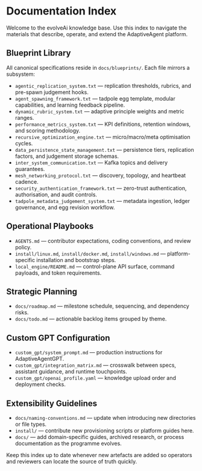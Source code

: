 # Documentation Index

Welcome to the evolveAi knowledge base. Use this index to navigate the materials that describe, operate, and extend the AdaptiveAgent platform.

## Blueprint Library
All canonical specifications reside in `docs/blueprints/`. Each file mirrors a subsystem:
- `agentic_replication_system.txt` — replication thresholds, rubrics, and pre-spawn judgement hooks.
- `agent_spawning_framework.txt` — tadpole egg template, modular capabilities, and learning feedback pipeline.
- `dynamic_rubric_system.txt` — adaptive principle weights and metric ranges.
- `performance_metrics_system.txt` — KPI definitions, retention windows, and scoring methodology.
- `recursive_optimization_engine.txt` — micro/macro/meta optimisation cycles.
- `data_persistence_state_management.txt` — persistence tiers, replication factors, and judgement storage schemas.
- `inter_system_communication.txt` — Kafka topics and delivery guarantees.
- `mesh_networking_protocol.txt` — discovery, topology, and heartbeat cadence.
- `security_authentication_framework.txt` — zero-trust authentication, authorisation, and audit controls.
- `tadpole_metadata_judgement_system.txt` — metadata ingestion, ledger governance, and egg revision workflow.

## Operational Playbooks
- `AGENTS.md` — contributor expectations, coding conventions, and review policy.
- `install/linux.md`, `install/docker.md`, `install/windows.md` — platform-specific installation and bootstrap steps.
- `local_engine/README.md` — control-plane API surface, command payloads, and token requirements.

## Strategic Planning
- `docs/roadmap.md` — milestone schedule, sequencing, and dependency risks.
- `docs/todo.md` — actionable backlog items grouped by theme.

## Custom GPT Configuration
- `custom_gpt/system_prompt.md` — production instructions for AdaptiveAgentGPT.
- `custom_gpt/integration_matrix.md` — crosswalk between specs, assistant guidance, and runtime touchpoints.
- `custom_gpt/openai_profile.yaml` — knowledge upload order and deployment checks.

## Extensibility Guidelines
- `docs/naming-conventions.md` — update when introducing new directories or file types.
- `install/` — contribute new provisioning scripts or platform guides here.
- `docs/` — add domain-specific guides, archived research, or process documentation as the programme evolves.

Keep this index up to date whenever new artefacts are added so operators and reviewers can locate the source of truth quickly.

